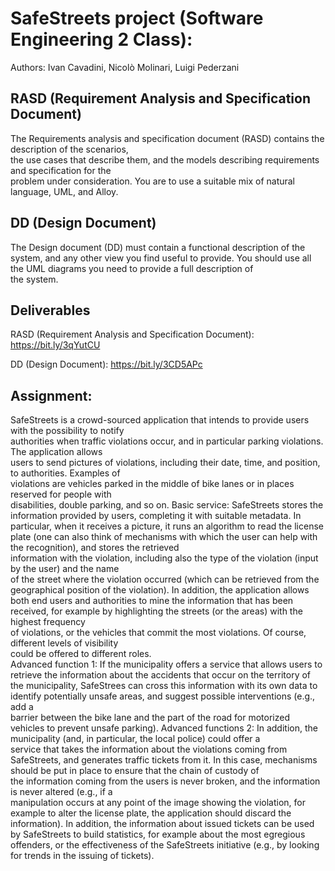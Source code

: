 # SafeStreets project (Software Engineering 2 Class): 

Authors: Ivan Cavadini, Nicolò Molinari, Luigi Pederzani

## RASD (Requirement Analysis and Specification Document)
The	Requirements	analysis	and	specification	document	(RASD) contains	the	description	of	the	scenarios,	
the	use	cases	 that	describe	 them,	and	 the	models	describing	requirements	and	specification	 for	 the	
problem	under	consideration.	You	are	to use	a	suitable	mix	of	natural	language,	UML, and	Alloy.

## DD (Design Document)
The Design	document	(DD) must	contain	a	functional	description	of	the	system,	and	any	other	view	you	
find	useful	to	provide.	You	should	use	all	the	UML	diagrams	you	need	to	provide	a	full	description	of	
the	 system.

## Deliverables
RASD (Requirement Analysis and Specification Document): https://bit.ly/3qYutCU

DD (Design Document): https://bit.ly/3CD5APc

## Assignment:
SafeStreets	is	a	crowd-sourced	application	that	intends	to	provide	users	with	the	possibility	to	notify	
authorities	when traffic violations	occur,	and in	 particular	 parking	violations.	The	application	allows	
users	to	send	pictures	of	violations,	including	their	date,	time,	and	position,	to	authorities.	Examples	of	
violations	 are	 vehicles	 parked	 in	 the	 middle	 of	 bike	 lanes	 or	 in	 places	 reserved	 for	 people	 with	
disabilities,	double	parking,	and	so	on.
Basic	service:	SafeStreets	stores	the	information	provided	by	users,	completing	it	with	suitable	metadata.	In	particular,	when	it	receives	a	picture,	it	runs	an	algorithm	to	read	the	license	plate	(one	can	
also	think	of	mechanisms	with	which	the	user	can	help	with	the	recognition),	and	stores	the	retrieved	
information	with	the	violation,	including	also	the	type	of	the	violation	(input	by	the	user)	and	the	name	
of	the	street	where	the	violation	occurred (which	can	be	retrieved	from	the	geographical	position of	
the	violation).	In	addition,	the	application	allows both	end	users	and authorities	to	mine	the	information
that	has	been	received,	for	example	by	highlighting	the	streets	(or	the	areas)	with	the	highest	frequency	
of	violations,	or	 the	vehicles	 that	commit	 the	most	violations. Of	course,	different	levels	of	visibility	
could	be	offered	to	different	roles.	
Advanced	function 1:	If	the	municipality	offers	a	service	that	allows	users	to	retrieve	the	information	
about	the	accidents	that	occur	on	the	territory	of	the	municipality,	SafeStrees	can	cross	this	information	
with	its	own	data	to	identify	potentially unsafe	areas,	and	suggest	possible	interventions	(e.g.,	add	a	
barrier between	 the	 bike	 lane	 and	 the	 part	 of	 the	 road	 for	 motorized	 vehicles	 to	 prevent	 unsafe	
parking).
Advanced	functions 2:	In	addition,	the	municipality	(and, in	particular, the	local	police)	could	offer	a	
service	that	takes	the	information	about	the	violations	coming	from	SafeStreets,	and	generates	traffic	
tickets	from	it. In	this	case,	mechanisms	should	be	put	in	place	to	ensure	that	the	chain	of	custody	of	
the	information	coming	from	the	users	is	never	broken,	and	the	information	is	never	altered	(e.g.,	if a	
manipulation	occurs	at	any	point	of	the	image	showing	the	violation,	for	example	to	alter	the	license	
plate,	the	application	should	discard	the	information). In	addition,	the	information	about	issued	tickets	
can	be	used	by	SafeStreets	to	build	statistics,	for	example	about	the	most	egregious	offenders,	or	the	
effectiveness	of	the	SafeStreets	initiative (e.g.,	by	looking	for	trends	in	the	issuing	of	tickets).




